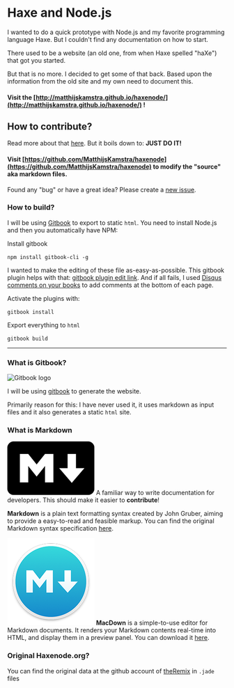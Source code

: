 # Haxe and Node.js

I wanted to do a quick prototype with Node.js and my favorite programming language Haxe.
But I couldn't find any documentation on how to start.

There used to be a website (an old one, from when Haxe spelled "haXe") that got you started.

But that is no more. I decided to get some of that back.
Based upon the information from the old site and my own need to document this.

#### Visit the [http://matthijskamstra.github.io/haxenode/](http://matthijskamstra.github.io/haxenode/) !


## How to contribute?

Read more about that [here](contribute.md).
But it boils down to: **JUST DO IT!**

#### Visit [https://github.com/MatthijsKamstra/haxenode](https://github.com/MatthijsKamstra/haxenode) to modify the "source" aka markdown files.

Found any "bug" or have a great idea? Please create a [new issue](https://github.com/MatthijsKamstra/haxenode/issues/new).


### How to build?

I will be using [Gitbook](https://github.com/GitbookIO/gitbook#how-to-use-it) to export to static `html`.
You need to install Node.js and then you automatically have NPM:

Install gitbook

```
npm install gitbook-cli -g
```

I wanted to make the editing of these file as-easy-as-possible.
This gitbook plugin helps with that: [gitbook plugin edit link](https://www.npmjs.com/package/gitbook-plugin-edit-link).
And if all fails, I used [Disqus comments on your books](https://github.com/GitbookIO/plugin-disqus) to add comments at the bottom of each page.

Activate the plugins with:

```
gitbook install
```

Export everything to `html`

```
gitbook build
```

----

### What is Gitbook?

![Gitbook logo](https://avatars0.githubusercontent.com/u/7111340?v=3&s=200)

I will be using [gitbook](https://github.com/GitbookIO/gitbook) to generate the website.

Primarily reason for this: I have never used it, it uses markdown as input files and it also generates a static `html` site.


### What is Markdown

![Markdown logo](img/markdown-logo-200.png)
A familiar way to write documentation for developers.
This should make it easier to **contribute**!

**Markdown** is a plain text formatting syntax created by John Gruber, aiming to provide a easy-to-read and feasible markup. You can find the original Markdown syntax specification [here](http://daringfireball.net/projects/markdown/syntax).


![MacDown logo](img/macdown-logo-200.png)
**MacDown** is a simple-to-use editor for Markdown documents. It renders your Markdown contents real-time into HTML, and display them in a preview panel. You can download it [here](http://macdown.uranusjr.com/).



### Original Haxenode.org?
You can find the original data at the github account of [theRemix](https://github.com/theRemix/haxenode.org/tree/ajaxloaded/views) in `.jade` files
